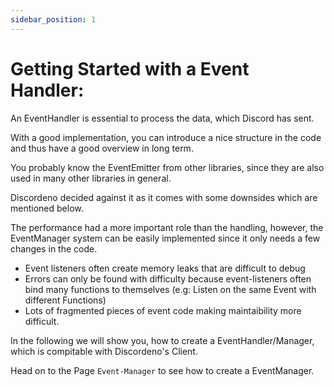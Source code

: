 ```yaml
---
sidebar_position: 1
---
```


# Getting Started with a Event Handler:

An EventHandler is essential to process the data, which Discord has sent.

With a good implementation, you can introduce a nice structure in the code and thus have a good overview in long term.

You probably know the EventEmitter from other libraries, since they are also used in many other libraries in general.

Discordeno decided against it as it comes with some downsides which are mentioned below.

The performance had a more important role than the handling, however, the EventManager system can be easily implemented
since it only needs a few changes in the code.

- Event listeners often create memory leaks that are difficult to debug
- Errors can only be found with difficulty because event-listeners often bind many functions to themselves (e.g: Listen
  on the same Event with different Functions)
- Lots of fragmented pieces of event code making maintaibility more difficult.

In the following we will show you, how to create a EventHandler/Manager, which is compitable with Discordeno's Client.

Head on to the Page `Event-Manager` to see how to create a EventManager.
